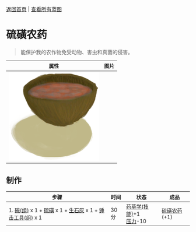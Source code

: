 [返回首页](index.md)   |  [查看所有蓝图](blueprint.md)
# 硫磺农药  
> 能保护我的农作物免受动物、害虫和真菌的侵害。  
  
  属性  |   图片   
 ----  |  ----:   
   |  ![](Sprite/Pesticide.png)   
  
## 制作  
步骤  |  时间  |  状态  |  成品  
----  |  ----  |  ----  |  ----  
1. [碗(组)](GpTag_Bowl.md) x 1 + [硫磺](Brimstone.md) x 1 + [生石灰](Quicklime.md) x 1 + [锤击工具(组)](GpTag_Hammer.md) x 1  |  30分  |  [药草学(技能)](Skill_Herbology.md)+1<br>[压力](Stress.md)-10  |  [硫磺农药](LQ_PesticideBrimstone.md)(+1)  
